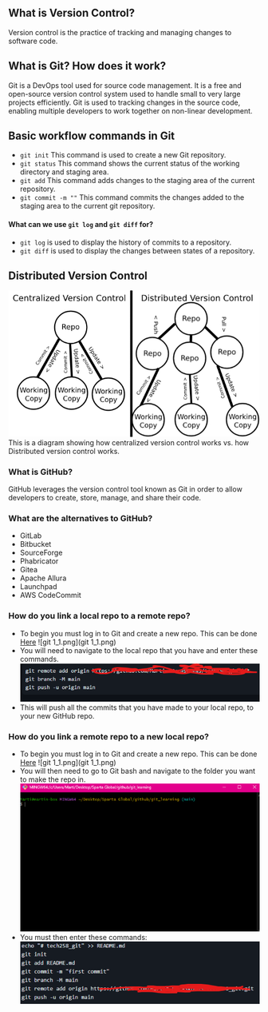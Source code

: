 ## What is Version Control?
Version control is the practice of tracking and managing changes to software code.
## What is Git? How does it work?
Git is a DevOps tool used for source code management.
It is a free and open-source version control system used to handle small to very large projects efficiently.
Git is used to tracking changes in the source code, enabling multiple developers to work together on non-linear development.
## Basic workflow commands in Git
* `git init`
This command is used to create a new Git repository.
* `git status`
This command shows the current status of the working directory and staging area.
* `git add`
This command adds changes to the staging area of the current repository.
* `git commit -m ""`
This command commits the changes added to the staging area to the current git repository.
#### What can we use `git log` and `git diff` for?
* `git log` is used to display the history of commits to a repository.
* `git diff` is used to display the changes between states of a repository.

## Distributed Version Control
![diagram_source_file.jpg](diagram_source_file.jpg)
<br>This is a diagram showing how centralized version control works vs. how Distributed version control works.

### What is GitHub?
GitHub leverages the version control tool known as Git in order to allow developers to
create, store, manage, and share their code.
### What are the alternatives to GitHub?
- GitLab
- Bitbucket
- SourceForge
- Phabricator
- Gitea
- Apache Allura
- Launchpad
- AWS CodeCommit

### How do you link a local repo to a remote repo?
- To begin you must log in to Git and create a new repo. This can be done [Here](https://github.com/new)
![git 1_1.png](git 1_1.png)
- You will need to navigate to the local repo that you have and enter these commands.
![img.png](img.png)
- This will push all the commits that you have made to your local repo, to your new GitHub repo.
### How do you link a remote repo to a new local repo?
- To begin you must log in to Git and create a new repo. This can be done [Here](https://github.com/new)
![git 1_1.png](git 1_1.png)
- You will then need to go to Git bash and navigate to the folder you want to make the repo in.
![git_2_3.png](git_2_3.png)
- You must then enter these commands:
![git_2_4.png](git_2_4.png)
